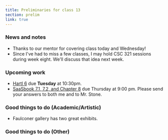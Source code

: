 ```yaml
---
title: Preliminaries for class 13
section: prelim
link: true
---
```

### News and notes

* Thanks to our mentor for covering class today and Wednesday!
* Since I've had to miss a few classes, I may hold CSC 321 sessions during
  week eight.  We'll discuss that idea next week.

### Upcoming work

* [Hartl 6](../assignments/hartl-6) due **Tuesday** at 10:30pm.
* [SaaSbook 7.1, 7.2, and Chapter 8](../readings/tdd) due
  Thursday at 9:00 pm.  Please send your answers to both me and to
  Mr. Stone.

### Good things to do (Academic/Artistic)

* Faulconer gallery has two great exhibits.

### Good things to do (Other)

